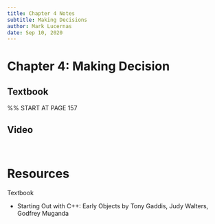 ```yaml
---
title: Chapter 4 Notes
subtitle: Making Decisions
author: Mark Lucernas
date: Sep 10, 2020
---
```



# Chapter 4: Making Decision

## Textbook


%% START AT PAGE 157


## Video


<br>

# Resources

Textbook

- Starting Out with C++: Early Objects by Tony Gaddis, Judy Walters, Godfrey
  Muganda

